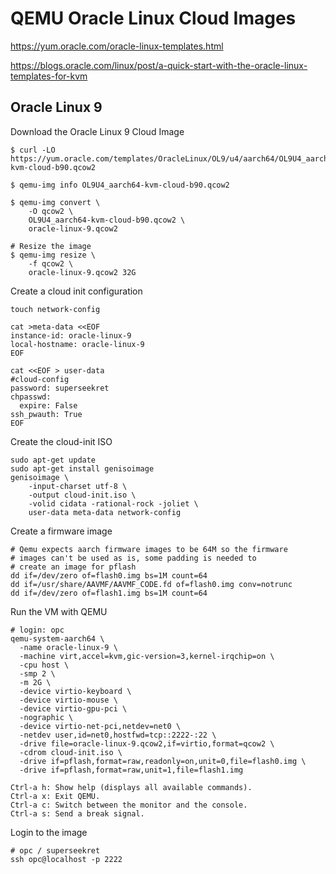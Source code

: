 # QEMU Oracle Linux Cloud Images

https://yum.oracle.com/oracle-linux-templates.html

https://blogs.oracle.com/linux/post/a-quick-start-with-the-oracle-linux-templates-for-kvm

## Oracle Linux 9

Download the Oracle Linux 9 Cloud Image

```
$ curl -LO https://yum.oracle.com/templates/OracleLinux/OL9/u4/aarch64/OL9U4_aarch64-kvm-cloud-b90.qcow2

$ qemu-img info OL9U4_aarch64-kvm-cloud-b90.qcow2 

$ qemu-img convert \
    -O qcow2 \
    OL9U4_aarch64-kvm-cloud-b90.qcow2 \
    oracle-linux-9.qcow2

# Resize the image
$ qemu-img resize \
    -f qcow2 \
    oracle-linux-9.qcow2 32G
```

Create a cloud init configuration

```
touch network-config

cat >meta-data <<EOF
instance-id: oracle-linux-9
local-hostname: oracle-linux-9
EOF

cat <<EOF > user-data
#cloud-config
password: superseekret
chpasswd:
  expire: False
ssh_pwauth: True
EOF
```

Create the cloud-init ISO

```
sudo apt-get update
sudo apt-get install genisoimage
genisoimage \
    -input-charset utf-8 \
    -output cloud-init.iso \
    -volid cidata -rational-rock -joliet \
    user-data meta-data network-config
```

Create a firmware image

```
# Qemu expects aarch firmware images to be 64M so the firmware
# images can't be used as is, some padding is needed to
# create an image for pflash
dd if=/dev/zero of=flash0.img bs=1M count=64
dd if=/usr/share/AAVMF/AAVMF_CODE.fd of=flash0.img conv=notrunc
dd if=/dev/zero of=flash1.img bs=1M count=64
```

Run the VM with QEMU

```
# login: opc
qemu-system-aarch64 \
  -name oracle-linux-9 \
  -machine virt,accel=kvm,gic-version=3,kernel-irqchip=on \
  -cpu host \
  -smp 2 \
  -m 2G \
  -device virtio-keyboard \
  -device virtio-mouse \
  -device virtio-gpu-pci \
  -nographic \
  -device virtio-net-pci,netdev=net0 \
  -netdev user,id=net0,hostfwd=tcp::2222-:22 \
  -drive file=oracle-linux-9.qcow2,if=virtio,format=qcow2 \
  -cdrom cloud-init.iso \
  -drive if=pflash,format=raw,readonly=on,unit=0,file=flash0.img \
  -drive if=pflash,format=raw,unit=1,file=flash1.img

Ctrl-a h: Show help (displays all available commands).
Ctrl-a x: Exit QEMU.
Ctrl-a c: Switch between the monitor and the console.
Ctrl-a s: Send a break signal.
```

Login to the image

```
# opc / superseekret
ssh opc@localhost -p 2222
```
